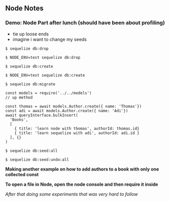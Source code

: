## Node Notes
### Demo: Node Part after lunch (should have been about profiling)

- tie up loose ends
- imagine i want to change my seeds
```
$ sequelize db:drop
```
```
$ NODE_ENV=test sequelize db:drop
```
```
$ sequelize db:create
```
```
$ NODE_ENV=test sequelize db:create
```
```
$ sequelize db:migrate
```

```
const models = require('../../models')
// up method

const thomas = await models.Author.create({ name: 'Thomas'})
const adi = await models.Author.create({ name: 'Adi'})
await queryInterface.bulkInsert(
  'Books',
  [
    { title: 'learn node with thomas', authorId: thomas.id}
    { title: 'learn sequelize with adi', authorId: adi.id }
  ], {}
)

```
```
$ sequelize db:seed:all
```
```
$ sequelize db:seed:undo:all
```
**Making another example on how to add authors to a book with only one collected const**

**To open a file in Node, open the node console and then require it inside**

*After that doing some experiments that was very hard to follow*